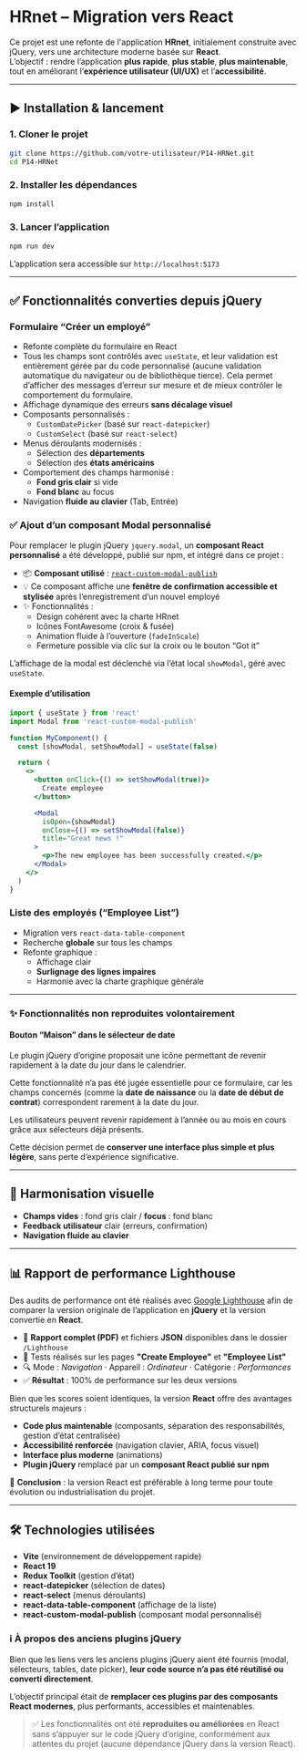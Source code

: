 
# HRnet – Migration vers React

Ce projet est une refonte de l'application **HRnet**, initialement construite avec jQuery, vers une architecture moderne basée sur **React**.  
L’objectif : rendre l’application **plus rapide**, **plus stable**, **plus maintenable**, tout en améliorant l’**expérience utilisateur (UI/UX)** et l’**accessibilité**.

---

## ▶️ Installation & lancement

### 1. Cloner le projet

```bash
git clone https://github.com/votre-utilisateur/P14-HRNet.git
cd P14-HRNet
```

### 2. Installer les dépendances

```bash
npm install
```

### 3. Lancer l’application

```bash
npm run dev
```

L’application sera accessible sur `http://localhost:5173`

---

## ✅ Fonctionnalités converties depuis jQuery

### Formulaire “Créer un employé”

- Refonte complète du formulaire en React
- Tous les champs sont contrôlés avec `useState`, et leur validation est entièrement gérée par du code personnalisé (aucune validation automatique du navigateur ou de bibliothèque tierce). Cela permet d’afficher des messages d’erreur sur mesure et de mieux contrôler le comportement du formulaire.
- Affichage dynamique des erreurs **sans décalage visuel**
- Composants personnalisés :
  - `CustomDatePicker` (basé sur `react-datepicker`)
  - `CustomSelect` (basé sur `react-select`)
- Menus déroulants modernisés :
  - Sélection des **départements**
  - Sélection des **états américains**
- Comportement des champs harmonisé :
  - **Fond gris clair** si vide
  - **Fond blanc** au focus
- Navigation **fluide au clavier** (Tab, Entrée)

### ✅ Ajout d’un composant Modal personnalisé

Pour remplacer le plugin jQuery `jquery.modal`, un **composant React personnalisé** a été développé, publié sur npm, et intégré dans ce projet :

- 📦 **Composant utilisé** : [`react-custom-modal-publish`](https://www.npmjs.com/package/react-custom-modal-publish)
- 💡 Ce composant affiche une **fenêtre de confirmation accessible et stylisée** après l’enregistrement d’un nouvel employé
- ✨ Fonctionnalités :
  - Design cohérent avec la charte HRnet
  - Icônes FontAwesome (croix & fusée)
  - Animation fluide à l’ouverture (`fadeInScale`)
  - Fermeture possible via clic sur la croix ou le bouton “Got it”

L’affichage de la modal est déclenché via l’état local `showModal`, géré avec `useState`.

#### Exemple d’utilisation

```jsx
import { useState } from 'react'
import Modal from 'react-custom-modal-publish'

function MyComponent() {
  const [showModal, setShowModal] = useState(false)

  return (
    <>
      <button onClick={() => setShowModal(true)}>
        Create employee
      </button>

      <Modal
        isOpen={showModal}
        onClose={() => setShowModal(false)}
        title="Great news !"
      >
        <p>The new employee has been successfully created.</p>
      </Modal>
    </>
  )
}

```

### Liste des employés (“Employee List”)

- Migration vers `react-data-table-component`
- Recherche **globale** sur tous les champs
- Refonte graphique :
  - Affichage clair
  - **Surlignage des lignes impaires**
  - Harmonie avec la charte graphique générale

---

### ✨ Fonctionnalités non reproduites volontairement

#### Bouton “Maison” dans le sélecteur de date

Le plugin jQuery d’origine proposait une icône permettant de revenir rapidement à la date du jour dans le calendrier.

Cette fonctionnalité n’a pas été jugée essentielle pour ce formulaire, car les champs concernés (comme la **date de naissance** ou la **date de début de contrat**) correspondent rarement à la date du jour.

Les utilisateurs peuvent revenir rapidement à l’année ou au mois en cours grâce aux sélecteurs déjà présents.

Cette décision permet de **conserver une interface plus simple et plus légère**, sans perte d’expérience significative.

---

## 🎨 Harmonisation visuelle

- **Champs vides** : fond gris clair / **focus** : fond blanc
- **Feedback utilisateur** clair (erreurs, confirmation)
- **Navigation fluide au clavier**

---

## 📊 Rapport de performance Lighthouse

Des audits de performance ont été réalisés avec [Google Lighthouse](https://developer.chrome.com/docs/lighthouse/overview/) afin de comparer la version originale de l’application en **jQuery** et la version convertie en **React**.

- 📄 **Rapport complet (PDF)** et fichiers **JSON** disponibles dans le dossier `/Lighthouse`
- 🧪 Tests réalisés sur les pages **"Create Employee"** et **"Employee List"**
- 🔍 Mode : *Navigation* · Appareil : *Ordinateur* · Catégorie : *Performances*
- ✅ **Résultat** : 100% de performance sur les deux versions

Bien que les scores soient identiques, la version **React** offre des avantages structurels majeurs :

- **Code plus maintenable** (composants, séparation des responsabilités, gestion d’état centralisée)
- **Accessibilité renforcée** (navigation clavier, ARIA, focus visuel)
- **Interface plus moderne** (animations)
- **Plugin jQuery** remplacé par un **composant React publié sur npm**

📌 **Conclusion** : la version React est préférable à long terme pour toute évolution ou industrialisation du projet.

---

## 🛠️ Technologies utilisées

- **Vite** (environnement de développement rapide)
- **React 19**
- **Redux Toolkit** (gestion d’état)
- **react-datepicker** (sélection de dates)
- **react-select** (menus déroulants)
- **react-data-table-component** (affichage de la liste)
- **react-custom-modal-publish** (composant modal personnalisé)

### ℹ️ À propos des anciens plugins jQuery

Bien que les liens vers les anciens plugins jQuery aient été fournis (modal, sélecteurs, tables, date picker), **leur code source n’a pas été réutilisé ou converti directement**.

L’objectif principal était de **remplacer ces plugins par des composants React modernes**, plus performants, accessibles et maintenables.  

> ✅ Les fonctionnalités ont été **reproduites ou améliorées** en React sans s’appuyer sur le code jQuery d’origine, conformément aux attentes du projet (aucune dépendance jQuery dans la version React).
